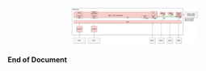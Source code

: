 <p align="center">
  <img width=250 src="0.doc/uberClock-miniac-Architecture.png">
</p> 

#### End of Document

